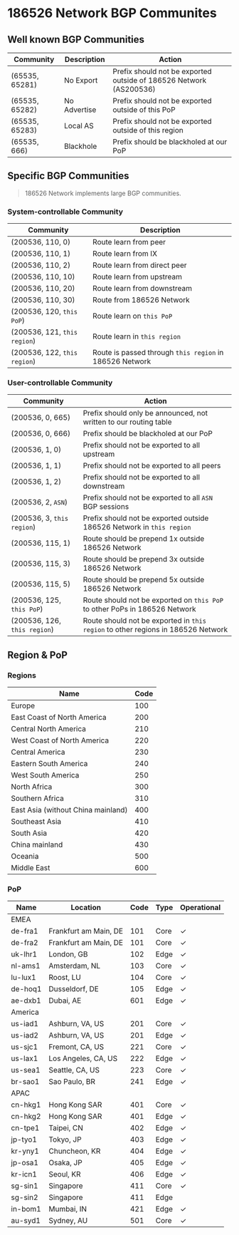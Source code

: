 # 186526 Network BGP Communites

## Well known BGP Communities

| Community      | Description  | Action                                                             |
| -------------- | ------------ | ------------------------------------------------------------------ |
| (65535, 65281) | No Export    | Prefix should not be exported outside of 186526 Network (AS200536) |
| (65535, 65282) | No Advertise | Prefix should not be exported outside of this PoP                  |
| (65535, 65283) | Local AS     | Prefix should not be exported outside of this region               |
| (65535, 666)   | Blackhole    | Prefix should be blackholed at our PoP                             |

## Specific BGP Communities

> 186526 Network implements large BGP communities.

### System-controllable Community

| Community                    | Description                                             |
| ---------------------------- | ------------------------------------------------------- |
| (200536, 110, 0)             | Route learn from peer                                   |
| (200536, 110, 1)             | Route learn from IX                                     |
| (200536, 110, 2)             | Route learn from direct peer                            |
| (200536, 110, 10)            | Route learn from upstream                               |
| (200536, 110, 20)            | Route learn from downstream                             |
| (200536, 110, 30)            | Route from 186526 Network                               |
| (200536, 120, `this PoP`)    | Route learn on `this PoP`                               |
| (200536, 121, `this region`) | Route learn in `this region`                            |
| (200536, 122, `this region`) | Route is passed through `this region` in 186526 Network |

### User-controllable Community

| Community                    | Action                                                                           |
| ---------------------------- | -------------------------------------------------------------------------------- |
| (200536, 0, 665)             | Prefix should only be announced, not written to our routing table                |
| (200536, 0, 666)             | Prefix should be blackholed at our PoP                                           |
| (200536, 1, 0)               | Prefix should not be exported to all upstream                                    |
| (200536, 1, 1)               | Prefix should not be exported to all peers                                       |
| (200536, 1, 2)               | Prefix should not be exported to all downstream                                  |
| (200536, 2, `ASN`)           | Prefix should not be exported to all `ASN` BGP sessions                          |
| (200536, 3, `this region`)   | Prefix should not be exported outside 186526 Network in `this region`            |
| (200536, 115, 1)             | Route should be prepend 1x outside 186526 Network                                |
| (200536, 115, 3)             | Route should be prepend 3x outside 186526 Network                                |
| (200536, 115, 5)             | Route should be prepend 5x outside 186526 Network                                |
| (200536, 125, `this PoP`)    | Route should not be exported on `this PoP` to other PoPs in 186526 Network       |
| (200536, 126, `this region`) | Route should not be exported in `this region` to other regions in 186526 Network |

## Region & PoP

### Regions

| Name                               | Code |
| ---------------------------------- | ---- |
| Europe                             | 100  |
| East Coast of North America        | 200  |
| Central North America              | 210  |
| West Coast of North America        | 220  |
| Central America                    | 230  |
| Eastern South America              | 240  |
| West South America                 | 250  |
| North Africa                       | 300  |
| Southern Africa                    | 310  |
| East Asia (without China mainland) | 400  |
| Southeast Asia                     | 410  |
| South Asia                         | 420  |
| China mainland                     | 430  |
| Oceania                            | 500  |
| Middle East                        | 600  |

### PoP

| Name    | Location              | Code | Type | Operational |
| ------- | --------------------- | ---- | ---- | ----------- |
| EMEA    |
| de-fra1 | Frankfurt am Main, DE | 101  | Core | ✓           |
| de-fra2 | Frankfurt am Main, DE | 101  | Core | ✓           |
| uk-lhr1 | London, GB            | 102  | Edge | ✓           |
| nl-ams1 | Amsterdam, NL         | 103  | Core | ✓           |
| lu-lux1 | Roost, LU             | 104  | Core | ✓           |
| de-hoq1 | Dusseldorf, DE        | 105  | Edge | ✓           |
| ae-dxb1 | Dubai, AE             | 601  | Edge | ✓           |
| America |
| us-iad1 | Ashburn, VA, US       | 201  | Core | ✓           |
| us-iad2 | Ashburn, VA, US       | 201  | Edge | ✓           |
| us-sjc1 | Fremont, CA, US       | 221  | Core | ✓           |
| us-lax1 | Los Angeles, CA, US   | 222  | Edge | ✓           |
| us-sea1 | Seattle, CA, US       | 223  | Core | ✓           |
| br-sao1 | Sao Paulo, BR         | 241  | Edge | ✓           |
| APAC    |
| cn-hkg1 | Hong Kong SAR         | 401  | Core | ✓           |
| cn-hkg2 | Hong Kong SAR         | 401  | Edge | ✓           |
| cn-tpe1 | Taipei, CN            | 402  | Edge | ✓           |
| jp-tyo1 | Tokyo, JP             | 403  | Edge | ✓           |
| kr-yny1 | Chuncheon, KR         | 404  | Edge | ✓           |
| jp-osa1 | Osaka, JP             | 405  | Edge | ✓           |
| kr-icn1 | Seoul, KR             | 406  | Edge | ✓           |
| sg-sin1 | Singapore             | 411  | Core | ✓           |
| sg-sin2 | Singapore             | 411  | Edge |
| in-bom1 | Mumbai, IN            | 421  | Edge | ✓           |
| au-syd1 | Sydney, AU            | 501  | Core | ✓           |

<!-- | China Mainland |
| cn-pek1        | Beijing, CN           | 431  | Core | ✓           |
| cn-pek2        | Beijing, CN           | 431  | Edge |
| cn-sjw1        | Shijiazhuang, CN      | 431  | Edge | ✓           |
| cn-ctu1        | near Chengdu, CN      | 432  | Edge | ✓           |
| cn-can1        | Guangzhou, CN         | 433  | Core |             |
| cn-wuh1        | Wuhan, CN             | 434  | Core | ✓           |
| cn-wuh2        | Wuhan, CN             | 434  | Edge | ✓           |
| cn-csx1        | Changsha, CN          | 435  | Edge |
| cn-csx2        | Changsha, CN          | 435  | Edge |
| cn-cgo1        | Zhengzhou, CN         | 437  | Edge | ✓           |
| cn-tao1        | Qingdao, CN           | 438  | Edge | ✓           | -->
